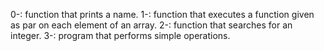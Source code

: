 0-: function that prints a name.
1-: function that executes a function given as par on each element of an array.
2-: function that searches for an integer.
3-: program that performs simple operations.
